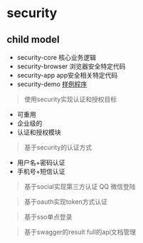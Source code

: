 # security

## child model
- security-core 核心业务逻辑
- security-browser 浏览器安全特定代码
- security-app app安全相关特定代码
- security-demo [样例程序](./security-demo/README.md "demo-readme")   

> 使用security实现认证和授权目标
- 可重用
- 企业级的
- 认证和授权模块

> 基于security的认证方式
- 用户名+密码认证
- 手机号+短信认证

> 基于social实现第三方认证 QQ 微信登陆

> 基于oauth实现token方式认证

> 基于sso单点登录

> 基于swagger的result full的api文档管理
